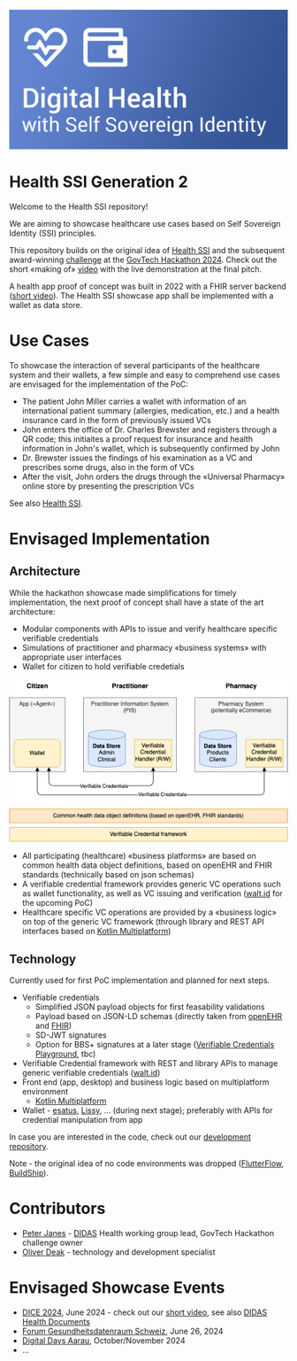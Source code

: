 ![Health SSI Banner](images/banner.png)

# Health SSI Generation 2

Welcome to the Health SSI repository!

We are aiming to showcase healthcare use cases based on Self Sovereign Identity (SSI) principles.

This repository builds on the original idea of [Health SSI](https://github.com/janesp/health-ssi) and the subsequent award-winning [challenge](https://hack.opendata.ch/project/1103) at the [GovTech Hackathon 2024](https://www.bk.admin.ch/bk/en/home/digitale-transformation-ikt-lenkung/bundesarchitektur/api-architektur-bund/govtech-hackathon24.html). Check out the short «making of» [video](https://youtu.be/uNrMFE2wOyQ) with the live demonstration at the final pitch.

A health app proof of concept was built in 2022 with a FHIR server backend ([short video](https://youtu.be/T5bYmy_oXMo)). The Health SSI showcase app shall be implemented with a wallet as data store.

# Use Cases

To showcase the interaction of several participants of the healthcare system and their wallets, a few simple and easy to comprehend use cases are envisaged for the implementation of the PoC:

* The patient John Miller carries a wallet with information of an international patient summary (allergies, medication, etc.) and a health insurance card in the form of previously issued VCs
* John enters the office of Dr. Charles Brewster and registers through a QR code; this initiaites a proof request for insurance and health information in John's wallet, which is subsequently confirmed by John
* Dr. Brewster issues the findings of his examination as a VC and prescribes some drugs, also in the form of VCs
* After the visit, John orders the drugs through the «Universal Pharmacy» online store by presenting the prescription VCs

See also [Health SSI](https://github.com/janesp/health-ssi).

# Envisaged Implementation

## Architecture

While the hackathon showcase made simplifications for timely implementation, the next proof of concept shall have a state of the art architecture:

* Modular components with APIs to issue and verify healthcare specific verifiable credentials
* Simulations of practitioner and pharmacy «business systems» with appropriate user interfaces
* Wallet for citizen to hold verifiable credetials

![Health SSI Components](images/components.png)

* All participating (healthcare) «business platforms» are based on common health data object definitions, based on openEHR and FHIR standards (technically based on json schemas)
* A verifiable credential framework provides generic VC operations such as wallet functionality, as well as VC issuing and verification ([walt.id](https://walt.id/) for the upcoming PoC)
* Healthcare specific VC operations are provided by a «business logic» on top of the generic VC framework (through library and REST API interfaces based on [Kotlin Multiplatform](https://kotlinlang.org/docs/multiplatform.html))

## Technology

Currently used for first PoC implementation and planned for next steps.

* Verifiable credentials
  * Simplified JSON payload objects for first feasability validations
  * Payload based on JSON-LD schemas (directly taken from [openEHR](https://specifications.openehr.org/releases/ITS-JSON/latest) and [FHIR](https://www.hl7.org/fhir/fhir.schema.json))
  * SD-JWT signatures
  * Option for BBS+ signatures at a later stage ([Verifiable Credentials Playground](https://vcplayground.org), tbc)
* Verifiable Credential framework with REST and library APIs to manage generic verifiable credentials ([walt.id](https://walt.id/))
* Front end (app, desktop) and business logic based on multiplatform environment
  * [Kotlin Multiplatform](https://kotlinlang.org/docs/multiplatform.html)
* Wallet - [esatus](https://esatus.com/en/digital-identity/), [Lissy](https://www.lissi.id/for-users), ... (during next stage); preferably with APIs for credential manipulation from app

In case you are interested in the code, check out our [development repository](https://github.com/deak-ai/healthwallet).

Note - the original idea of no code environments was dropped ([FlutterFlow](https://flutterflow.io/), [BuildShip](https://buildship.com/)).

# Contributors

* [Peter Janes](https://www.linkedin.com/in/peterjanes/) - [DIDAS](https://www.didas.swiss) Health working group lead, GovTech Hackathon challenge owner
* [Oliver Deak](https://www.linkedin.com/in/oliver-deak/) - technology and development specialist

# Envisaged Showcase Events

* [DICE 2024](https://diceurope.org), June 2024 - check out our [short video](https://youtu.be/CaEMHeJBKr8), see also [DIDAS Health Documents](https://drive.google.com/drive/folders/1QEDkPIuI7H9LkBu15kAuA2OGPLX1ACEw)
* [Forum Gesundheitsdatenraum Schweiz](https://gesundheitsdatenraum.ch/uploads/Dokumente/20240411_v2_GdS_Flyer.pdf), June 26, 2024
* [Digital Days Aarau](https://www.digitaldaysaarau.ch), October/November 2024
* ...
